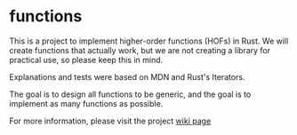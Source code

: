 # functions

This is a project to implement higher-order functions (HOFs) in Rust. We will create functions that actually work, but we are not creating a library for practical use, so please keep this in mind.

Explanations and tests were based on MDN and Rust's Iterators.

The goal is to design all functions to be generic, and the goal is to implement as many functions as possible.

For more information, please visit the project [wiki page](https://github.com/notJoon/functions/wiki)
